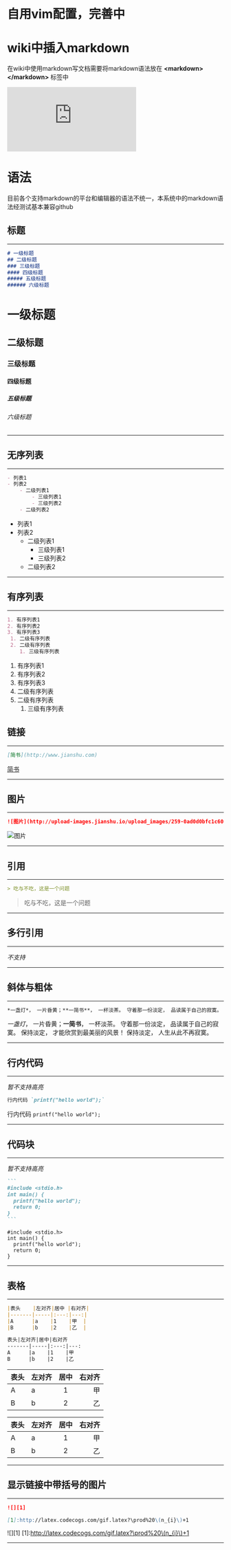 # 自用vim配置，完善中

# wiki中插入markdown
在wiki中使用markdown写文档需要将markdown语法放在 **<markdown\></markdown\>** 标签中

![markdown标签](http://wiki.hishixi.cn/lib/exe/fetch.php?media=wiki:wechatimg5.jpeg)

# 语法
目前各个支持markdown的平台和编辑器的语法不统一，本系统中的markdown语法经测试基本兼容github
    
## 标题

***

```markdown
# 一级标题
## 二级标题
### 三级标题
#### 四级标题
##### 五级标题
###### 六级标题
```

# 一级标题
## 二级标题
### 三级标题
#### 四级标题
##### 五级标题
###### 六级标题

***

## 无序列表

***

```markdown
- 列表1
- 列表2
    - 二级列表1
        - 三级列表1
        - 三级列表2
    - 二级列表2
```

- 列表1
- 列表2
    - 二级列表1
        - 三级列表1
        - 三级列表2
    - 二级列表2

***

## 有序列表

***

```markdown
1. 有序列表1
2. 有序列表2
3. 有序列表3
 1. 二级有序列表
 2. 二级有序列表
    1. 三级有序列表
```

1. 有序列表1
2. 有序列表2
3. 有序列表3
 1. 二级有序列表
 2. 二级有序列表
    1. 三级有序列表

## 链接

***

```markdown
[简书](http://www.jianshu.com)
```

[简书](http://www.jianshu.com)

***

## 图片

***

```markdown
![图片](http://upload-images.jianshu.io/upload_images/259-0ad0d0bfc1c608b6.jpg?imageMogr2/auto-orient/strip%7CimageView2/2/w/1240)
```

![图片](http://upload-images.jianshu.io/upload_images/259-0ad0d0bfc1c608b6.jpg?imageMogr2/auto-orient/strip%7CimageView2/2/w/1240)

***

## 引用

***

```markdown
> 吃与不吃，这是一个问题
```

> 吃与不吃，这是一个问题

***

## 多行引用

***

*不支持*

***

## 斜体与粗体

***

```markdown
*一盏灯*， 一片昏黄；**一简书**， 一杯淡茶。 守着那一份淡定， 品读属于自己的寂寞。 保持淡定， 才能欣赏到最美丽的风景！ 保持淡定， 人生从此不再寂寞。
```

*一盏灯*， 一片昏黄；**一简书**， 一杯淡茶。 守着那一份淡定， 品读属于自己的寂寞。 保持淡定， 才能欣赏到最美丽的风景！ 保持淡定， 人生从此不再寂寞。  

***

## 行内代码

***

*暂不支持高亮*

```markdown
行内代码 `printf("hello world");`
```

行内代码 `printf("hello world");`

***

## 代码块

***

*暂不支持高亮*

````markdown
```
#include <stdio.h>
int main() {
  printf("hello world");
  return 0;
}
```
````

```
#include <stdio.h>
int main() {
  printf("hello world");
  return 0;
}
```

***

## 表格

***

```markdown
|表头    |左对齐|居中 |右对齐|
|-------|-----|:---:|---:|
|A      |a    |1    |甲  |
|B      |b    |2    |乙  |

表头|左对齐|居中|右对齐
-------|-----|:---:|---:
A      |a    |1    |甲  
B      |b    |2    |乙  
```

|表头    |左对齐|居中 |右对齐|
|-------|-----|:---:|---:|
|A      |a    |1    |甲  |
|B      |b    |2    |乙  |

表头|左对齐|居中|右对齐
-------|-----|:---:|---:
A      |a    |1   |甲  
B      |b    |2   |乙  

***

## 显示链接中带括号的图片

***

```markdown
![][1]

[1]:http://latex.codecogs.com/gif.latex?\prod%20\(n_{i}\)+1
```

![][1]
[1]:http://latex.codecogs.com/gif.latex?\prod%20\(n_{i}\)+1

***
